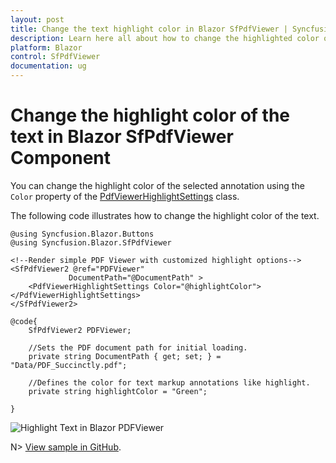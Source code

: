 ```yaml
---
layout: post
title: Change the text highlight color in Blazor SfPdfViewer | Syncfusion
description: Learn here all about how to change the highlighted color of the text in Syncfusion Blazor SfPdfViewer component.
platform: Blazor
control: SfPdfViewer
documentation: ug
---
```


# Change the highlight color of the text in Blazor SfPdfViewer Component

You can change the highlight color of the selected annotation using the `Color` property of the [PdfViewerHighlightSettings](https://help.syncfusion.com/cr/blazor/Syncfusion.Blazor.SfPdfViewer.PdfViewerHighlightSettings.html) class.

The following code illustrates how to change the highlight color of the text.

```cshtml
@using Syncfusion.Blazor.Buttons
@using Syncfusion.Blazor.SfPdfViewer

<!--Render simple PDF Viewer with customized highlight options-->
<SfPdfViewer2 @ref="PDFViewer" 
             DocumentPath="@DocumentPath" >
    <PdfViewerHighlightSettings Color="@highlightColor"></PdfViewerHighlightSettings>
</SfPdfViewer2>

@code{
    SfPdfViewer2 PDFViewer;

    //Sets the PDF document path for initial loading.
    private string DocumentPath { get; set; } = "Data/PDF_Succinctly.pdf";

    //Defines the color for text markup annotations like highlight.
    private string highlightColor = "Green";

}
```
![Highlight Text in Blazor PDFViewer](../../pdfviewer-2/images/HighlightText.png)

N> [View sample in GitHub](https://github.com/SyncfusionExamples/blazor-pdf-viewer-examples/tree/master/Annotations/Text%20Markup/Customize%20highlight%20annotation-SfPdfViewer).
